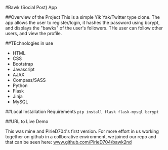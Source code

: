 #Bawk (Social Post) App

##Overview of the Project
This is a simple Yik Yak/Twitter type clone. The app allows the user to register/login, it hashes the password using bcrypt, and displays the "bawks" of the user's followers. THe user can follow other users, and view the profile.

##TEchnologies in use
* HTML
* CSS
* Bootstrap
* Javascript
* AJAX
* Compass/SASS
* Python
* Flask
* Jinja
* MySQL

##Local Installation Requirements
```pip install flask flask-mysql bcrypt```

##URL to Live Demo

This was mine and PirieD704's first version. For more effort in us working together on github in a collborative environment, we joined our repo and that can be seen here: www.github.com/PirieD704/bawk2nd